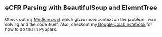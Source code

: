 ## eCFR Parsing with BeautifulSoup and ElemntTree
Check out my [Medium post](https://medium.com/@traintestbritt/ecfr-parsing-with-beautifulsoup-and-elementtree-8cf9d3ef8178?sk=5a5786192777e92350bed175c4603d0b)</b> which gives more context on the problem I was solving and the code itself. Also, checkout my[ Google Colab notebook](https://colab.research.google.com/drive/1pV9fcs8yGU-jKDXVcUwZaSznEeDBGYHB) for how to do this in PySpark.
